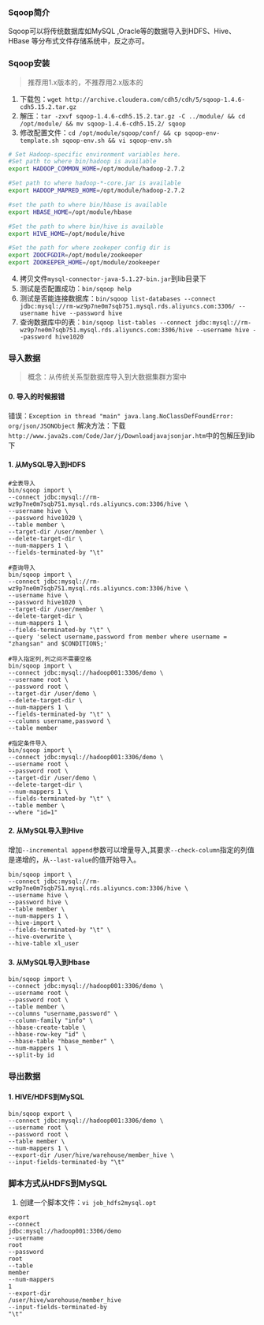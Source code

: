 ### Sqoop简介

Sqoop可以将传统数据库如MySQL ,Oracle等的数据导入到HDFS、Hive、HBase 等分布式文件存储系统中，反之亦可。

### Sqoop安装
> 推荐用1.x版本的，不推荐用2.x版本的

1. 下载包：`wget http://archive.cloudera.com/cdh5/cdh/5/sqoop-1.4.6-cdh5.15.2.tar.gz`
2. 解压：`tar -zxvf sqoop-1.4.6-cdh5.15.2.tar.gz -C ../module/ && cd /opt/module/ && mv sqoop-1.4.6-cdh5.15.2/ sqoop`
3. 修改配置文件：`cd /opt/module/sqoop/conf/ && cp sqoop-env-template.sh sqoop-env.sh && vi sqoop-env.sh`
```sh
# Set Hadoop-specific environment variables here.
#Set path to where bin/hadoop is available
export HADOOP_COMMON_HOME=/opt/module/hadoop-2.7.2

#Set path to where hadoop-*-core.jar is available
export HADOOP_MAPRED_HOME=/opt/module/hadoop-2.7.2

#set the path to where bin/hbase is available
export HBASE_HOME=/opt/module/hbase

#Set the path to where bin/hive is available
export HIVE_HOME=/opt/module/hive

#Set the path for where zookeper config dir is
export ZOOCFGDIR=/opt/module/zookeeper
export ZOOKEEPER_HOME=/opt/module/zookeeper
```
4. 拷贝文件`mysql-connector-java-5.1.27-bin.jar`到lib目录下
5. 测试是否配置成功：`bin/sqoop help`
6. 测试是否能连接数据库：`bin/sqoop list-databases --connect jdbc:mysql://rm-wz9p7ne0m7sqb751.mysql.rds.aliyuncs.com:3306/ --username hive --password hive`
7. 查询数据库中的表：`bin/sqoop list-tables --connect jdbc:mysql://rm-wz9p7ne0m7sqb751.mysql.rds.aliyuncs.com:3306/hive --username hive --password hive1020`



### 导入数据
> 概念：从传统关系型数据库导入到大数据集群方案中

#### 0. 导入的时候报错
错误：`Exception in thread "main" java.lang.NoClassDefFoundError: org/json/JSONObject`
解决方法：下载`http://www.java2s.com/Code/Jar/j/Downloadjavajsonjar.htm`中的包解压到lib下

#### 1. 从MySQL导入到HDFS
```shell
#全表导入
bin/sqoop import \
--connect jdbc:mysql://rm-wz9p7ne0m7sqb751.mysql.rds.aliyuncs.com:3306/hive \
--username hive \
--password hive1020 \
--table member \
--target-dir /user/member \
--delete-target-dir \
--num-mappers 1 \
--fields-terminated-by "\t"

#查询导入
bin/sqoop import \
--connect jdbc:mysql://rm-wz9p7ne0m7sqb751.mysql.rds.aliyuncs.com:3306/hive \
--username hive \
--password hive1020 \
--target-dir /user/member \
--delete-target-dir \
--num-mappers 1 \
--fields-terminated-by "\t" \
--query 'select username,password from member where username = "zhangsan" and $CONDITIONS;'

#导入指定列,列之间不需要空格
bin/sqoop import \
--connect jdbc:mysql://hadoop001:3306/demo \
--username root \
--password root \
--target-dir /user/demo \
--delete-target-dir \
--num-mappers 1 \
--fields-terminated-by "\t" \
--columns username,password \
--table member

#指定条件导入
bin/sqoop import \
--connect jdbc:mysql://hadoop001:3306/demo \
--username root \
--password root \
--target-dir /user/demo \
--delete-target-dir \
--num-mappers 1 \
--fields-terminated-by "\t" \
--table member \
--where "id=1"
```


#### 2. 从MySQL导入到Hive
增加`--incremental append`参数可以增量导入,其要求`--check-column`指定的列值是递增的，从`--last-value`的值开始导入。
```shell
bin/sqoop import \
--connect jdbc:mysql://rm-wz9p7ne0m7sqb751.mysql.rds.aliyuncs.com:3306/hive \
--username hive \
--password hive \
--table member \
--num-mappers 1 \
--hive-import \
--fields-terminated-by "\t" \
--hive-overwrite \
--hive-table xl_user
```

#### 3. 从MySQL导入到Hbase
```shell
bin/sqoop import \
--connect jdbc:mysql://hadoop001:3306/demo \
--username root \
--password root \
--table member \
--columns "username,password" \
--column-family "info" \
--hbase-create-table \
--hbase-row-key "id" \
--hbase-table "hbase_member" \
--num-mappers 1 \
--split-by id
```




### 导出数据

#### 1. HIVE/HDFS到MySQL
```shell
bin/sqoop export \
--connect jdbc:mysql://hadoop001:3306/demo \
--username root \
--password root \
--table member \
--num-mappers 1 \
--export-dir /user/hive/warehouse/member_hive \
--input-fields-terminated-by "\t"
```

### 脚本方式从HDFS到MySQL
1. 创建一个脚本文件：`vi job_hdfs2mysql.opt`
```shell
export
--connect
jdbc:mysql://hadoop001:3306/demo
--username
root
--password
root
--table
member
--num-mappers
1
--export-dir
/user/hive/warehouse/member_hive
--input-fields-terminated-by
"\t"
```